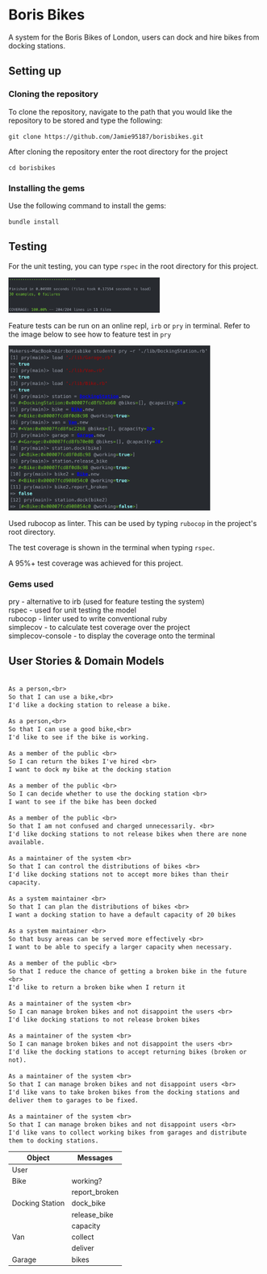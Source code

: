# Boris Bikes

A system for the Boris Bikes of London, users can dock and hire bikes from docking stations.

## Setting up

### Cloning the repository

To clone the repository, navigate to the path that you would like the repository to be stored and type the following:

`git clone https://github.com/Jamie95187/borisbikes.git`

After cloning the repository enter the root directory for the project

`cd borisbikes`

### Installing the gems

Use the following command to install the gems:

`bundle install`

## Testing

For the unit testing, you can type `rspec` in the root directory for this project.

<img src="./images/rspec.png" width="300"/>

Feature tests can be run on an online repl, `irb` or `pry` in terminal. Refer to the image below to see how to feature test in `pry`

<img src="./images/pry.png" width="400"/>

Used rubocop as linter. This can be used by typing `rubocop` in the project's root directory.

The test coverage is shown in the terminal when typing `rspec`.

 A 95%+ test coverage was achieved for this project.

### Gems used

pry - alternative to irb (used for feature testing the system) <br>
rspec - used for unit testing the model <br>
rubocop - linter used to write conventional ruby <br>
simplecov - to calculate test coverage over the project <br>
simplecov-console - to display the coverage onto the terminal

## User Stories & Domain Models
```

As a person,<br>
So that I can use a bike,<br>
I'd like a docking station to release a bike.

As a person,<br>
So that I can use a good bike,<br>
I'd like to see if the bike is working.

As a member of the public <br>
So I can return the bikes I've hired <br>
I want to dock my bike at the docking station

As a member of the public <br>
So I can decide whether to use the docking station <br>
I want to see if the bike has been docked

As a member of the public <br>
So that I am not confused and charged unnecessarily. <br>
I'd like docking stations to not release bikes when there are none available.

As a maintainer of the system <br>
So that I can control the distributions of bikes <br>
I'd like docking stations not to accept more bikes than their capacity.

As a system maintainer <br>
So that I can plan the distributions of bikes <br>
I want a docking station to have a default capacity of 20 bikes

As a system maintainer <br>
So that busy areas can be served more effectively <br>
I want to be able to specify a larger capacity when necessary.

As a member of the public <br>
So that I reduce the chance of getting a broken bike in the future <br>
I'd like to return a broken bike when I return it

As a maintainer of the system <br>
So I can manage broken bikes and not disappoint the users <br>
I'd like docking stations to not release broken bikes

As a maintainer of the system <br>
So I can manage broken bikes and not disappoint the users <br>
I'd like the docking stations to accept returning bikes (broken or not).

As a maintainer of the system <br>
So that I can manage broken bikes and not disappoint users <br>
I'd like vans to take broken bikes from the docking stations and deliver them to garages to be fixed.

As a maintainer of the system <br>
So that I can manage broken bikes and not disappoint users <br>
I'd like vans to collect working bikes from garages and distribute them to docking stations.

```

| **Object** | **Messages** |
|--- | --- |
| User | |
| Bike | working? |
| | report_broken |
| Docking Station | dock_bike |
| | release_bike |
| | capacity |
| Van | collect |
| | deliver |
| Garage | bikes |
